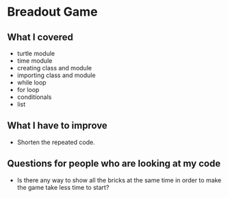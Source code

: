 # Breadout Game

## What I covered
- turtle module 
- time module 
- creating class and module 
- importing class and module
- while loop
- for loop
- conditionals
- list

## What I have to improve
- Shorten the repeated code.

## Questions for people who are looking at my code
- Is there any way to show all the bricks at the same time in order to make the game take less time to start?
